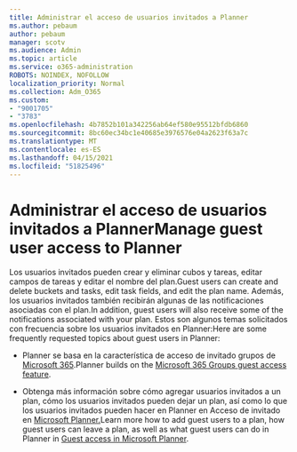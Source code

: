 ```yaml
---
title: Administrar el acceso de usuarios invitados a Planner
ms.author: pebaum
author: pebaum
manager: scotv
ms.audience: Admin
ms.topic: article
ms.service: o365-administration
ROBOTS: NOINDEX, NOFOLLOW
localization_priority: Normal
ms.collection: Adm_O365
ms.custom:
- "9001705"
- "3783"
ms.openlocfilehash: 4b7852b101a342256ab64ef580e95512bfdb6860
ms.sourcegitcommit: 8bc60ec34bc1e40685e3976576e04a2623f63a7c
ms.translationtype: MT
ms.contentlocale: es-ES
ms.lasthandoff: 04/15/2021
ms.locfileid: "51825496"
---
```

# <a name="manage-guest-user-access-to-planner"></a><span data-ttu-id="a430f-102">Administrar el acceso de usuarios invitados a Planner</span><span class="sxs-lookup"><span data-stu-id="a430f-102">Manage guest user access to Planner</span></span>

<span data-ttu-id="a430f-103">Los usuarios invitados pueden crear y eliminar cubos y tareas, editar campos de tareas y editar el nombre del plan.</span><span class="sxs-lookup"><span data-stu-id="a430f-103">Guest users can create and delete buckets and tasks, edit task fields, and edit the plan name.</span></span> <span data-ttu-id="a430f-104">Además, los usuarios invitados también recibirán algunas de las notificaciones asociadas con el plan.</span><span class="sxs-lookup"><span data-stu-id="a430f-104">In addition, guest users will also receive some of the notifications associated with your plan.</span></span> <span data-ttu-id="a430f-105">Estos son algunos temas solicitados con frecuencia sobre los usuarios invitados en Planner:</span><span class="sxs-lookup"><span data-stu-id="a430f-105">Here are some frequently requested topics about guest users in Planner:</span></span>

- <span data-ttu-id="a430f-106">Planner se basa en la característica de acceso de invitado grupos de [Microsoft 365](https://support.office.com/article/Adding-guests-to-Office-365-Groups-bfc7a840-868f-4fd6-a390-f347bf51aff6).</span><span class="sxs-lookup"><span data-stu-id="a430f-106">Planner builds on the [Microsoft 365 Groups guest access feature](https://support.office.com/article/Adding-guests-to-Office-365-Groups-bfc7a840-868f-4fd6-a390-f347bf51aff6).</span></span> 

- <span data-ttu-id="a430f-107">Obtenga más información sobre cómo agregar usuarios invitados a un plan, cómo los usuarios invitados pueden dejar un plan, así como lo que los usuarios invitados pueden hacer en Planner en Acceso de invitado en [Microsoft Planner.](https://support.office.com/article/Guest-access-in-Microsoft-Planner-cc5d7f96-dced-4da4-ab62-08c72d9759c6)</span><span class="sxs-lookup"><span data-stu-id="a430f-107">Learn more how to add guest users to a plan, how guest users can leave a plan, as well as what guest users can do in Planner in [Guest access in Microsoft Planner](https://support.office.com/article/Guest-access-in-Microsoft-Planner-cc5d7f96-dced-4da4-ab62-08c72d9759c6).</span></span>
